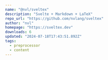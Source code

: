 ```yaml
---
name: "@nvl/sveltex"
description: "Svelte + Markdown + LaTeX"
repo_url: "https://github.com/nvlang/sveltex"
author: "nvl"
homepage: "https://sveltex.dev"
downloads: 6
updated: "2024-07-18T17:43:51.892Z"
tags: 
  - preprocessor
  - content
---
```

